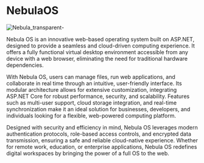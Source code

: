 # NebulaOS

![Nebula_transparent-](https://github.com/user-attachments/assets/8cc420ec-019a-4305-806f-2756c0942fba)

Nebula OS is an innovative web-based operating system built on ASP.NET, designed to provide a seamless and cloud-driven computing experience. It offers a fully functional virtual desktop environment accessible from any device with a web browser, eliminating the need for traditional hardware dependencies.

With Nebula OS, users can manage files, run web applications, and collaborate in real time through an intuitive, user-friendly interface. Its modular architecture allows for extensive customization, integrating ASP.NET Core for robust performance, security, and scalability. Features such as multi-user support, cloud storage integration, and real-time synchronization make it an ideal solution for businesses, developers, and individuals looking for a flexible, web-powered computing platform.

Designed with security and efficiency in mind, Nebula OS leverages modern authentication protocols, role-based access controls, and encrypted data transmission, ensuring a safe and reliable cloud-native experience. Whether for remote work, education, or enterprise applications, Nebula OS redefines digital workspaces by bringing the power of a full OS to the web.
